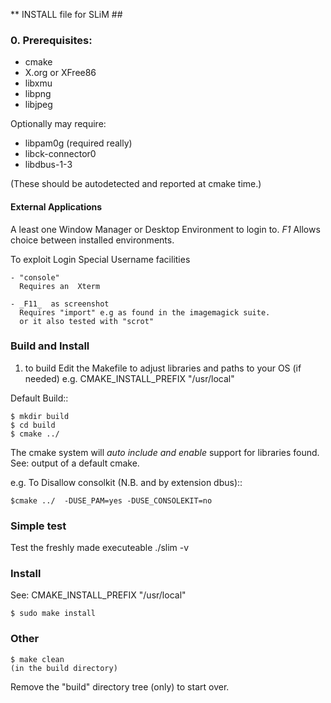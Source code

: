 ** INSTALL file for SLiM ##

### 0. Prerequisites: 
   
   - cmake
   - X.org or XFree86
   - libxmu
   - libpng
   - libjpeg
     
   
   Optionally may require:
   - libpam0g  (required really)
   - libck-connector0
   - libdbus-1-3

   (These should be autodetected and reported at cmake time.)

#### External Applications

   A least one Window Manager or Desktop Environment to login to.
   _F1_ Allows choice between installed environments.

   To exploit Login Special Username facilities

    - "console"
      Requires an  Xterm

    - _F11_  as screenshot
      Requires "import" e.g as found in the imagemagick suite.
      or it also tested with "scrot"

### Build and Install

1. to build 
Edit the Makefile to adjust libraries and paths to your OS (if needed)
   e.g.  CMAKE_INSTALL_PREFIX "/usr/local"

Default Build::
    
	$ mkdir build
    $ cd build
    $ cmake ../

The cmake system will _auto include and enable_ support for libraries found.
See: output of a default cmake.

e.g. To Disallow consolkit  (N.B. and by extension dbus)::

    $cmake ../  -DUSE_PAM=yes -DUSE_CONSOLEKIT=no

### Simple test
Test the freshly made executeable
	./slim -v
	
### Install

See:  CMAKE_INSTALL_PREFIX "/usr/local"

    $ sudo make install

### Other

    $ make clean 
    (in the build directory) 
 
Remove the "build" directory tree (only) to start over.


